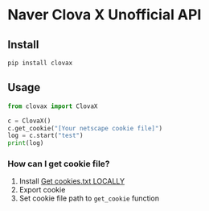 # Naver Clova X Unofficial API


## Install

```
pip install clovax
```

## Usage

```python
from clovax import ClovaX

c = ClovaX()
c.get_cookie("[Your netscape cookie file]")
log = c.start("test")
print(log)
```

### How can I get cookie file?

1. Install [Get cookies.txt LOCALLY](https://chrome.google.com/webstore/detail/get-cookiestxt-locally/cclelndahbckbenkjhflpdbgdldlbecc)
2. Export cookie
3. Set cookie file path to `get_cookie` function